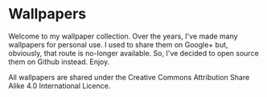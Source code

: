 # Wallpapers

Welcome to my wallpaper collection. Over the years, I've made many wallpapers for personal use. I used to share them on Google+ but, obviously, that route is no-longer available. So, I've decided to open source them on Github instead. Enjoy.

All wallpapers are shared under the Creative Commons Attribution Share Alike 4.0 International Licence.